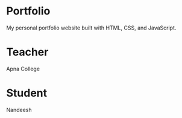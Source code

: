 # Portfolio
My personal portfolio website built with HTML, CSS, and JavaScript.



<!-- dont write here -->


 # Teacher
Apna College

# Student
Nandeesh